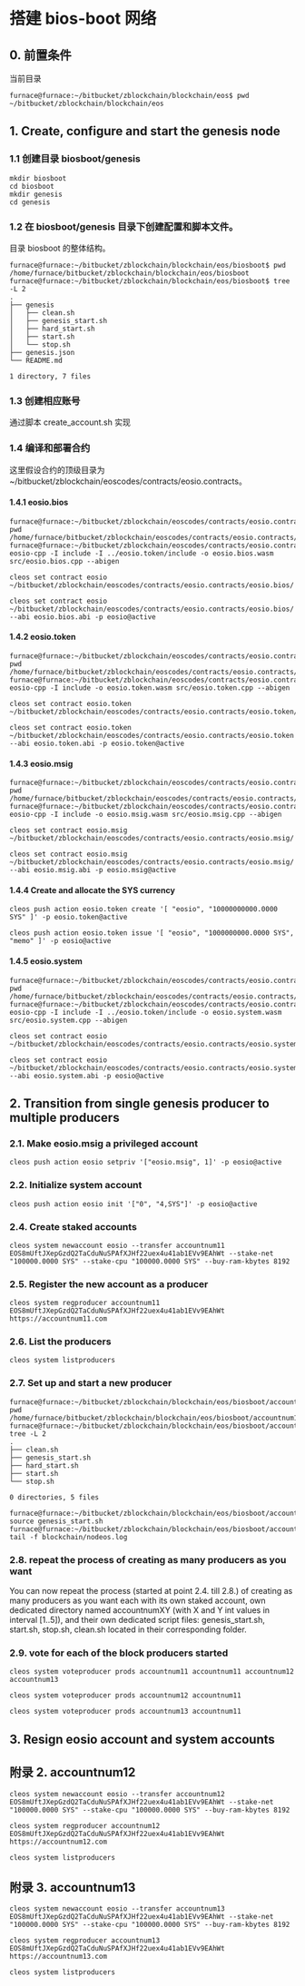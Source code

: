 # 搭建 bios-boot 网络

## 0. 前置条件

当前目录
```
furnace@furnace:~/bitbucket/zblockchain/blockchain/eos$ pwd
~/bitbucket/zblockchain/blockchain/eos
```

## 1. Create, configure and start the genesis node

### 1.1 创建目录 biosboot/genesis
```
mkdir biosboot
cd biosboot
mkdir genesis
cd genesis
```

### 1.2 在 biosboot/genesis 目录下创建配置和脚本文件。
目录 biosboot 的整体结构。
```
furnace@furnace:~/bitbucket/zblockchain/blockchain/eos/biosboot$ pwd
/home/furnace/bitbucket/zblockchain/blockchain/eos/biosboot
furnace@furnace:~/bitbucket/zblockchain/blockchain/eos/biosboot$ tree -L 2
.
├── genesis
│   ├── clean.sh
│   ├── genesis_start.sh
│   ├── hard_start.sh
│   ├── start.sh
│   └── stop.sh
├── genesis.json
└── README.md

1 directory, 7 files
```

### 1.3 创建相应账号
通过脚本 create_account.sh 实现

### 1.4 编译和部署合约
这里假设合约的顶级目录为 ~/bitbucket/zblockchain/eoscodes/contracts/eosio.contracts。

#### 1.4.1 eosio.bios
```
furnace@furnace:~/bitbucket/zblockchain/eoscodes/contracts/eosio.contracts/eosio.bios$ pwd
/home/furnace/bitbucket/zblockchain/eoscodes/contracts/eosio.contracts/eosio.bios
furnace@furnace:~/bitbucket/zblockchain/eoscodes/contracts/eosio.contracts/eosio.bios$ eosio-cpp -I include -I ../eosio.token/include -o eosio.bios.wasm src/eosio.bios.cpp --abigen
```

```
cleos set contract eosio ~/bitbucket/zblockchain/eoscodes/contracts/eosio.contracts/eosio.bios/
```

```
cleos set contract eosio ~/bitbucket/zblockchain/eoscodes/contracts/eosio.contracts/eosio.bios/ --abi eosio.bios.abi -p eosio@active
```

#### 1.4.2 eosio.token
```
furnace@furnace:~/bitbucket/zblockchain/eoscodes/contracts/eosio.contracts/eosio.token$ pwd
/home/furnace/bitbucket/zblockchain/eoscodes/contracts/eosio.contracts/eosio.token
furnace@furnace:~/bitbucket/zblockchain/eoscodes/contracts/eosio.contracts/eosio.token$ eosio-cpp -I include -o eosio.token.wasm src/eosio.token.cpp --abigen
```

```
cleos set contract eosio.token ~/bitbucket/zblockchain/eoscodes/contracts/eosio.contracts/eosio.token/
```

```
cleos set contract eosio.token ~/bitbucket/zblockchain/eoscodes/contracts/eosio.contracts/eosio.token --abi eosio.token.abi -p eosio.token@active
```

#### 1.4.3 eosio.msig
```
furnace@furnace:~/bitbucket/zblockchain/eoscodes/contracts/eosio.contracts/eosio.msig$ pwd
/home/furnace/bitbucket/zblockchain/eoscodes/contracts/eosio.contracts/eosio.msig
furnace@furnace:~/bitbucket/zblockchain/eoscodes/contracts/eosio.contracts/eosio.msig$ eosio-cpp -I include -o eosio.msig.wasm src/eosio.msig.cpp --abigen
```

```
cleos set contract eosio.msig ~/bitbucket/zblockchain/eoscodes/contracts/eosio.contracts/eosio.msig/
```

```
cleos set contract eosio.msig ~/bitbucket/zblockchain/eoscodes/contracts/eosio.contracts/eosio.msig/ --abi eosio.msig.abi -p eosio.msig@active
```

#### 1.4.4 Create and allocate the SYS currency
```
cleos push action eosio.token create '[ "eosio", "10000000000.0000 SYS" ]' -p eosio.token@active
```

```
cleos push action eosio.token issue '[ "eosio", "1000000000.0000 SYS", "memo" ]' -p eosio@active
```

#### 1.4.5 eosio.system
```
furnace@furnace:~/bitbucket/zblockchain/eoscodes/contracts/eosio.contracts/eosio.system$ pwd
/home/furnace/bitbucket/zblockchain/eoscodes/contracts/eosio.contracts/eosio.system
furnace@furnace:~/bitbucket/zblockchain/eoscodes/contracts/eosio.contracts/eosio.system$ eosio-cpp -I include -I ../eosio.token/include -o eosio.system.wasm src/eosio.system.cpp --abigen
```

```
cleos set contract eosio ~/bitbucket/zblockchain/eoscodes/contracts/eosio.contracts/eosio.system/
```

```
cleos set contract eosio ~/bitbucket/zblockchain/eoscodes/contracts/eosio.contracts/eosio.system/ --abi eosio.system.abi -p eosio@active
```

## 2. Transition from single genesis producer to multiple producers

### 2.1. Make eosio.msig a privileged account
```
cleos push action eosio setpriv '["eosio.msig", 1]' -p eosio@active
```

### 2.2. Initialize system account
```
cleos push action eosio init '["0", "4,SYS"]' -p eosio@active
```

### 2.4. Create staked accounts
```
cleos system newaccount eosio --transfer accountnum11 EOS8mUftJXepGzdQ2TaCduNuSPAfXJHf22uex4u41ab1EVv9EAhWt --stake-net "100000.0000 SYS" --stake-cpu "100000.0000 SYS" --buy-ram-kbytes 8192
```

### 2.5. Register the new account as a producer
```
cleos system regproducer accountnum11 EOS8mUftJXepGzdQ2TaCduNuSPAfXJHf22uex4u41ab1EVv9EAhWt https://accountnum11.com
```

### 2.6. List the producers
```
cleos system listproducers
```

### 2.7. Set up and start a new producer
```
furnace@furnace:~/bitbucket/zblockchain/blockchain/eos/biosboot/accountnum11$ pwd
/home/furnace/bitbucket/zblockchain/blockchain/eos/biosboot/accountnum11
furnace@furnace:~/bitbucket/zblockchain/blockchain/eos/biosboot/accountnum11$ tree -L 2
.
├── clean.sh
├── genesis_start.sh
├── hard_start.sh
├── start.sh
└── stop.sh

0 directories, 5 files
```

```
furnace@furnace:~/bitbucket/zblockchain/blockchain/eos/biosboot/accountnum11$ source genesis_start.sh
furnace@furnace:~/bitbucket/zblockchain/blockchain/eos/biosboot/accountnum11$ tail -f blockchain/nodeos.log
```

### 2.8. repeat the process of creating as many producers as you want
You can now repeat the process (started at point 2.4. till 2.8.) of creating as many producers as you want each with its own staked account, own dedicated directory named accountnumXY (with X and Y int values in interval [1..5]), and their own dedicated script files: genesis_start.sh, start.sh, stop.sh, clean.sh located in their corresponding folder.

### 2.9. vote for each of the block producers started
```
cleos system voteproducer prods accountnum11 accountnum11 accountnum12 accountnum13
```

```
cleos system voteproducer prods accountnum12 accountnum11
```

```
cleos system voteproducer prods accountnum13 accountnum11
```

## 3. Resign eosio account and system accounts

## 附录 2. accountnum12
```
cleos system newaccount eosio --transfer accountnum12 EOS8mUftJXepGzdQ2TaCduNuSPAfXJHf22uex4u41ab1EVv9EAhWt --stake-net "100000.0000 SYS" --stake-cpu "100000.0000 SYS" --buy-ram-kbytes 8192
```

```
cleos system regproducer accountnum12 EOS8mUftJXepGzdQ2TaCduNuSPAfXJHf22uex4u41ab1EVv9EAhWt https://accountnum12.com
```

```
cleos system listproducers
```

## 附录 3. accountnum13
```
cleos system newaccount eosio --transfer accountnum13 EOS8mUftJXepGzdQ2TaCduNuSPAfXJHf22uex4u41ab1EVv9EAhWt --stake-net "100000.0000 SYS" --stake-cpu "100000.0000 SYS" --buy-ram-kbytes 8192
```

```
cleos system regproducer accountnum13 EOS8mUftJXepGzdQ2TaCduNuSPAfXJHf22uex4u41ab1EVv9EAhWt https://accountnum13.com
```

```
cleos system listproducers
```

